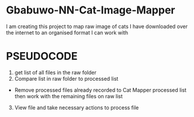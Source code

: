 # Gbabuwo-NN-Cat-Image-Mapper
I am creating this project to map raw image of cats I have downloaded over the internet to an organised format I can work with

# PSEUDOCODE
1. get list of all files in the raw folder
2. Compare list in raw folder to processed list
 - Remove processed files already recorded to Cat Mapper processed list then work with the remaining files on raw list
3. View file and take necessary actions to process file
